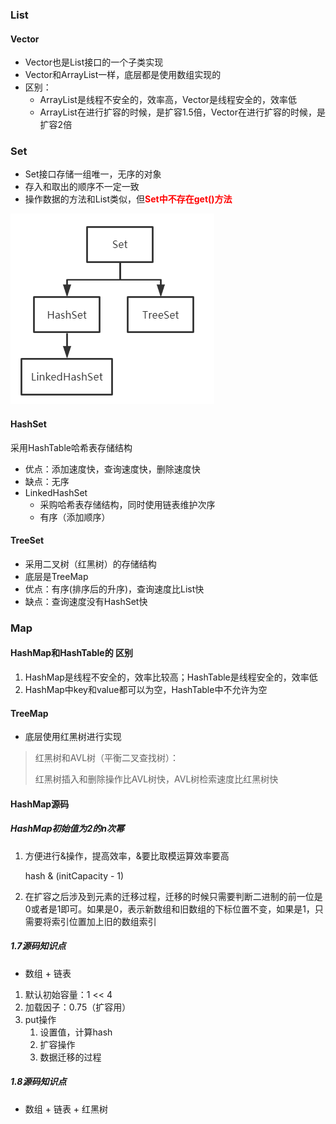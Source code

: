 ### List

#### Vector

- Vector也是List接口的一个子类实现
- Vector和ArrayList一样，底层都是使用数组实现的
- 区别：
  - ArrayList是线程不安全的，效率高，Vector是线程安全的，效率低
  - ArrayList在进行扩容的时候，是扩容1.5倍，Vector在进行扩容的时候，是扩容2倍

### Set

- Set接口存储一组唯一，无序的对象
- 存入和取出的顺序不一定一致
- 操作数据的方法和List类似，但<font color="red">**Set中不存在get()方法**</font>

![image-20200321135705066](upload/image-20200321135705066.png)

#### HashSet

采用HashTable哈希表存储结构

- 优点：添加速度快，查询速度快，删除速度快
- 缺点：无序
- LinkedHashSet
  - 采购哈希表存储结构，同时使用链表维护次序
  - 有序（添加顺序）

#### TreeSet

- 采用二叉树（红黑树）的存储结构
- 底层是TreeMap
- 优点：有序(排序后的升序)，查询速度比List快
- 缺点：查询速度没有HashSet快

### Map

#### HashMap和HashTable的 区别

1. HashMap是线程不安全的，效率比较高；HashTable是线程安全的，效率低
2. HashMap中key和value都可以为空，HashTable中不允许为空

#### TreeMap

- 底层使用红黑树进行实现

>红黑树和AVL树（平衡二叉查找树）：
>
>红黑树插入和删除操作比AVL树快，AVL树检索速度比红黑树快

#### HashMap源码

##### HashMap初始值为2的n次幂

1. 方便进行&操作，提高效率，&要比取模运算效率要高

   hash & (initCapacity - 1)

2. 在扩容之后涉及到元素的迁移过程，迁移的时候只需要判断二进制的前一位是0或者是1即可。如果是0，表示新数组和旧数组的下标位置不变，如果是1，只需要将索引位置加上旧的数组索引

##### 1.7源码知识点

- 数组 + 链表

1. 默认初始容量：1 << 4
2. 加载因子：0.75（扩容用）
3. put操作
   1. 设置值，计算hash
   2. 扩容操作
   3. 数据迁移的过程

##### 1.8源码知识点

- 数组 + 链表 + 红黑树

